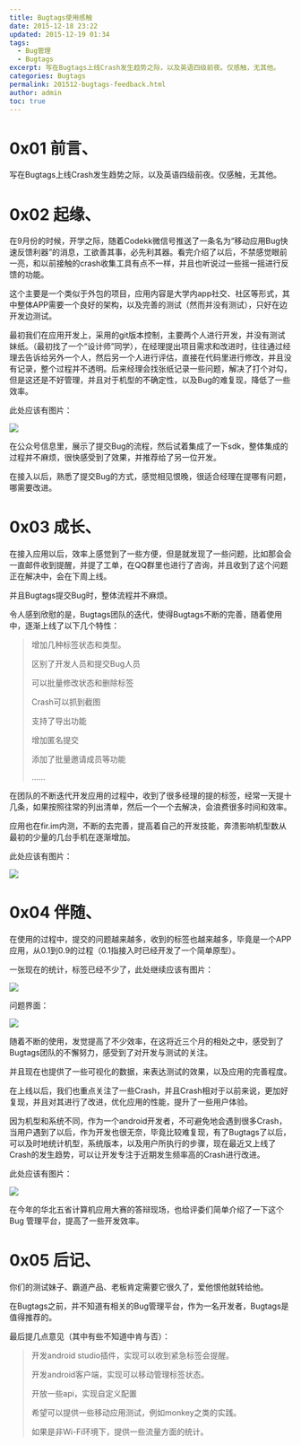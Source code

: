 ```yaml
---
title: Bugtags使用感触
date: 2015-12-18 23:22
updated: 2015-12-19 01:34
tags: 
  - Bug管理
  - Bugtags
excerpt: 写在Bugtags上线Crash发生趋势之际，以及英语四级前夜。仅感触，无其他。
categories: Bugtags
permalink: 201512-bugtags-feedback.html
author: admin
toc: true
---
```


# 0x01	前言、
写在Bugtags上线Crash发生趋势之际，以及英语四级前夜。仅感触，无其他。
# 0x02	起缘、
在9月份的时候，开学之际，随着Codekk微信号推送了一条名为“移动应用Bug快速反馈利器”的消息，工欲善其事，必先利其器。看完介绍了以后，不禁感觉眼前一亮，和以前接触的crash收集工具有点不一样，并且也听说过一些摇一摇进行反馈的功能。

这个主要是一个类似于外包的项目，应用内容是大学内app社交、社区等形式，其中整体APP需要一个良好的架构，以及完善的测试（然而并没有测试），只好在边开发边测试。

最初我们在应用开发上，采用的git版本控制，主要两个人进行开发，并没有测试妹纸。（最初找了一个“设计师”同学），在经理提出项目需求和改进时，往往通过经理去告诉给另外一个人，然后另一个人进行评估，直接在代码里进行修改，并且没有记录，整个过程并不透明。后来经理会找张纸记录一些问题，解决了打个对勾，但是这还是不好管理，并且对于机型的不确定性，以及Bug的难复现，降低了一些效率。

此处应该有图片：

<img class="responsive-img" src="https://dubuqingfeng.oss-cn-hongkong.aliyuncs.com/blog/tech/blog201512-bugtags-feedback-01.jpg">

在公众号信息里，展示了提交Bug的流程，然后试着集成了一下sdk，整体集成的过程并不麻烦，很快感受到了效果，并推荐给了另一位开发。

在接入以后，熟悉了提交Bug的方式，感觉相见恨晚，很适合经理在提哪有问题，哪需要改进。

# 0x03	成长、
在接入应用以后，效率上感觉到了一些方便，但是就发现了一些问题，比如那会会一直邮件收到提醒，并提了工单，在QQ群里也进行了咨询，并且收到了这个问题正在解决中，会在下周上线。

并且Bugtags提交Bug时，整体流程并不麻烦。

令人感到欣慰的是，Bugtags团队的迭代，使得Bugtags不断的完善，随着使用中，逐渐上线了以下几个特性：

> 增加几种标签状态和类型。
> 
> 区别了开发人员和提交Bug人员
> 
> 可以批量修改状态和删除标签
> 
> Crash可以抓到截图
> 
> 支持了导出功能
> 
> 增加匿名提交
> 
> 添加了批量邀请成员等功能
> 
> ……

在团队的不断迭代开发应用的过程中，收到了很多经理的提的标签，经常一天提十几条，如果按照往常的列出清单，然后一个一个去解决，会浪费很多时间和效率。

应用也在fir.im内测，不断的去完善，提高着自己的开发技能，奔溃影响机型数从最初的少量的几台手机在逐渐增加。

此处应该有图片：

<img class="responsive-img" src="https://dubuqingfeng.oss-cn-hongkong.aliyuncs.com/blog/tech/blog201512-bugtags-feedback-02.jpg">

# 0x04	伴随、
在使用的过程中，提交的问题越来越多，收到的标签也越来越多，毕竟是一个APP应用，从0.1到0.9的过程（0.1指接入时已经开发了一个简单原型）。

一张现在的统计，标签已经不少了，此处继续应该有图片：

<img class="responsive-img" src="https://dubuqingfeng.oss-cn-hongkong.aliyuncs.com/blog/tech/blog201512-bugtags-feedback-03.jpg">

问题界面：

<img class="responsive-img" src="https://dubuqingfeng.oss-cn-hongkong.aliyuncs.com/blog/tech/blog201512-bugtags-feedback-04.jpg">

随着不断的使用，发觉提高了不少效率，在这将近三个月的相处之中，感受到了Bugtags团队的不懈努力，感受到了对开发与测试的关注。

并且现在也提供了一些可视化的数据，来表达测试的效果，以及应用的完善程度。

在上线以后，我们也重点关注了一些Crash，并且Crash相对于以前来说，更加好复现，并且对其进行了改进，优化应用的性能，提升了一些用户体验。

因为机型和系统不同，作为一个android开发者，不可避免地会遇到很多Crash，当用户遇到了以后，作为开发也很无奈，毕竟比较难复现，有了Bugtags了以后，可以及时地统计机型，系统版本，以及用户所执行的步骤，现在最近又上线了Crash的发生趋势，可以让开发专注于近期发生频率高的Crash进行改进。

此处应该有图片：

<img class="responsive-img" src="https://dubuqingfeng.oss-cn-hongkong.aliyuncs.com/blog/tech/blog201512-bugtags-feedback-05.jpg">

在今年的华北五省计算机应用大赛的答辩现场，也给评委们简单介绍了一下这个 Bug 管理平台，提高了一些开发效率。

# 0x05	后记、

你们的测试妹子、霸道产品、老板肯定需要它很久了，爱他恨他就转给他。

在Bugtags之前，并不知道有相关的Bug管理平台，作为一名开发者，Bugtags是值得推荐的。

最后提几点意见（其中有些不知道中肯与否）：

> 开发android studio插件，实现可以收到紧急标签会提醒。
> 
> 开发android客户端，实现可以移动管理标签状态。
> 
> 开放一些api，实现自定义配置
> 
> 希望可以提供一些移动应用测试，例如monkey之类的实践。
> 
> 如果是非Wi-Fi环境下，提供一些流量方面的统计。
